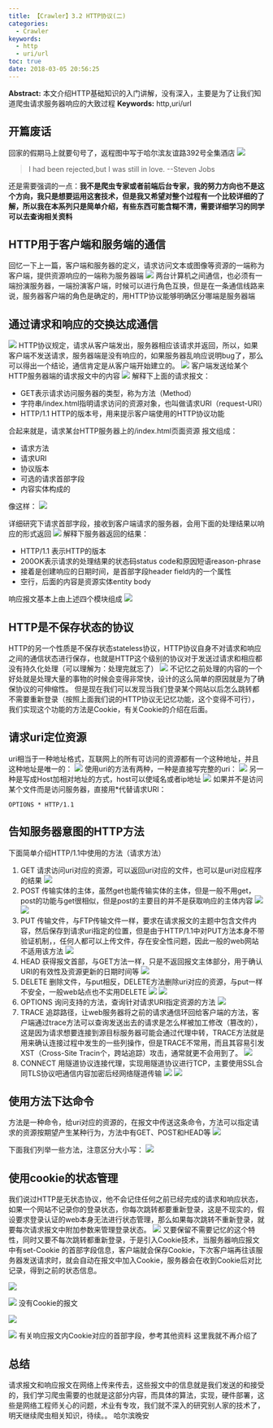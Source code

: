 ```yaml
---
title: 【Crawler】3.2 HTTP协议(二)
categories:
  - Crawler
keywords:
  - http
  - uri/url
toc: true
date: 2018-03-05 20:56:25
---
```


**Abstract:** 本文介绍HTTP基础知识的入门讲解，没有深入，主要是为了让我们知道爬虫请求服务器响应的大致过程
**Keywords:** http,uri/url

<!--more-->
## 开篇废话
回家的假期马上就要句号了，返程图中写于哈尔滨友谊路392号全集酒店
![](https://tony4ai-1251394096.cos.ap-hongkong.myqcloud.com/blog_images/Crawler-3-2-HTTP协议-2/feihua.jpg)
> I had been rejected,but I was still in love. --Steven Jobs

还是需要强调的一点：**我不是爬虫专家或者前端后台专家，我的努力方向也不是这个方向，我只是想要运用这套技术，但是我又希望对整个过程有一个比较详细的了解，所以我在本系列只是简单介绍，有些东西可能含糊不清，需要详细学习的同学可以去查询相关资料**
## HTTP用于客户端和服务端的通信
回忆一下上一篇，客户端和服务器的定义，请求访问文本或图像等资源的一端称为客户端，提供资源响应的一端称为服务器端
![](https://tony4ai-1251394096.cos.ap-hongkong.myqcloud.com/blog_images/Crawler-3-2-HTTP协议-2/http_comunity.png)
两台计算机之间通信，也必须有一端扮演服务器，一端扮演客户端，时候可以进行角色互换，但是在一条通信线路来说，服务器客户端的角色是确定的，用HTTP协议能够明确区分哪端是服务器端
## 通过请求和响应的交换达成通信
![](https://tony4ai-1251394096.cos.ap-hongkong.myqcloud.com/blog_images/Crawler-3-2-HTTP协议-2/request.png)
HTTP协议规定，请求从客户端发出，服务器相应该请求并返回，所以，如果客户端不发送请求，服务器端是没有响应的，如果服务器乱响应说明bug了，那么可以得出一个结论，通信肯定是从客户端开始建立的。
![](https://tony4ai-1251394096.cos.ap-hongkong.myqcloud.com/blog_images/Crawler-3-2-HTTP协议-2/request_eg.png)
客户端发送给某个HTTP服务器端的请求报文中的内容
![](https://tony4ai-1251394096.cos.ap-hongkong.myqcloud.com/blog_images/Crawler-3-2-HTTP协议-2/baowen.png)
解释下上面的请求报文：
- GET表示请求访问服务器的类型，称为方法（Method）
- 字符串/index.html指明请求访问的资源对象，也叫做请求URI（request-URI）
- HTTP/1.1 HTTP的版本号，用来提示客户端使用的HTTP协议功能

合起来就是，请求某台HTTP服务器上的/index.html页面资源
报文组成：
- 请求方法
- 请求URI
- 协议版本
- 可选的请求首部字段
- 内容实体构成的

像这样：
![](https://tony4ai-1251394096.cos.ap-hongkong.myqcloud.com/blog_images/Crawler-3-2-HTTP协议-2/baowen1.png)

详细研究下请求首部字段，接收到客户端请求的服务器，会用下面的处理结果以响应的形式返回
![](https://tony4ai-1251394096.cos.ap-hongkong.myqcloud.com/blog_images/Crawler-3-2-HTTP协议-2/return.png)
解释下服务器返回的结果：
- HTTP/1.1 表示HTTP的版本
- 200OK表示请求的处理结果的状态码status code和原因短语reason-phrase
- 接着是创建响应的日期时间，是首部字段header field内的一个属性
- 空行，后面的内容是资源实体entity body

响应报文基本上由上述四个模块组成
![](https://tony4ai-1251394096.cos.ap-hongkong.myqcloud.com/blog_images/Crawler-3-2-HTTP协议-2/return_constructure.png)

## HTTP是不保存状态的协议
HTTP的另一个性质是不保存状态stateless协议，HTTP协议自身不对请求和响应之间的通信状态进行保存，也就是HTTP这个级别的协议对于发送过请求和相应都没有持久化处理（可以理解为：处理完就忘了）
![](https://tony4ai-1251394096.cos.ap-hongkong.myqcloud.com/blog_images/Crawler-3-2-HTTP协议-2/stateless.png)
不记忆之前处理的内容的一个好处就是处理大量的事物的时候会变得非常快，设计的这么简单的原因就是为了确保协议的可伸缩性。
但是现在我们可以发现当我们登录某个网站以后怎么跳转都不需要重新登录（按照上面我们说的HTTP协议无记忆功能，这个变得不可行），我们实现这个功能的方法是Cookie，有关Cookie的介绍在后面。
## 请求uri定位资源
uri相当于一种地址格式，互联网上的所有可访问的资源都有一个这种地址，并且这种地址是唯一的：
![](https://tony4ai-1251394096.cos.ap-hongkong.myqcloud.com/blog_images/Crawler-3-2-HTTP协议-2/uri.png)
使用uri的方法有两种，一种是直接写完整的uri：
![](https://tony4ai-1251394096.cos.ap-hongkong.myqcloud.com/blog_images/Crawler-3-2-HTTP协议-2/hole_uri.png)
另一种是写成Host加相对地址的方式，host可以使域名或者ip地址
![](https://tony4ai-1251394096.cos.ap-hongkong.myqcloud.com/blog_images/Crawler-3-2-HTTP协议-2/host_uri.png)
如果并不是访问某个文件而是访问服务器，直接用*代替请求URI：
```http
OPTIONS * HTTP/1.1
```

## 告知服务器意图的HTTP方法
下面简单介绍HTTP/1.1中使用的方法（请求方法）
1. GET 请求访问uri对应的资源，可以返回uri对应的文件，也可以是uri对应程序的结果
![](https://tony4ai-1251394096.cos.ap-hongkong.myqcloud.com/blog_images/Crawler-3-2-HTTP协议-2/get.png)
2. POST 传输实体的主体，虽然get也能传输实体的主体，但是一般不用get，post的功能与get很相似，但是post的主要目的并不是获取响应的主体内容
![](https://tony4ai-1251394096.cos.ap-hongkong.myqcloud.com/blog_images/Crawler-3-2-HTTP协议-2/post.png)
![](https://tony4ai-1251394096.cos.ap-hongkong.myqcloud.com/blog_images/Crawler-3-2-HTTP协议-2/post2.png)
3. PUT 传输文件，与FTP传输文件一样，要求在请求报文的主题中包含文件内容，然后保存到请求uri指定的位置，但是由于HTTP/1.1中对PUT方法本身不带验证机制，，任何人都可以上传文件，存在安全性问题，因此一般的web网站不适用该方法
![](https://tony4ai-1251394096.cos.ap-hongkong.myqcloud.com/blog_images/Crawler-3-2-HTTP协议-2/put.png)
4. HEAD 获得报文首部，与GET方法一样，只是不返回报文主体部分，用于确认URI的有效性及资源更新的日期时间等
![](https://tony4ai-1251394096.cos.ap-hongkong.myqcloud.com/blog_images/Crawler-3-2-HTTP协议-2/head.png)
5. DELETE 删除文件，与put相反，DELETE方法删除uri对应的资源，与put一样不安全，一般web站点也不实用DELETE
![](https://tony4ai-1251394096.cos.ap-hongkong.myqcloud.com/blog_images/Crawler-3-2-HTTP协议-2/delete.png)
![](https://tony4ai-1251394096.cos.ap-hongkong.myqcloud.com/blog_images/Crawler-3-2-HTTP协议-2/delete2.png)
6. OPTIONS 询问支持的方法，查询针对请求URI指定资源的方法
![](https://tony4ai-1251394096.cos.ap-hongkong.myqcloud.com/blog_images/Crawler-3-2-HTTP协议-2/options.png)
7. TRACE 追踪路径，让web服务器将之前的请求通信环回给客户端的方法，客户端通过trace方法可以查询发送出去的请求是怎么样被加工修改（篡改的），这是因为请求想要连接到源目标服务器可能会通过代理中转，TRACE方法就是用来确认连接过程中发生的一些列操作，但是TRACE不常用，而且其容易引发XST（Cross-Site Tracin个，跨站追踪）攻击，通常就更不会用到了。
![](https://tony4ai-1251394096.cos.ap-hongkong.myqcloud.com/blog_images/Crawler-3-2-HTTP协议-2/trace.png)
8. CONNECT 用隧道协议连接代理，实现用隧道协议进行TCP，主要使用SSL合同TLS协议吧通信内容加密后经网络隧道传输
![](https://tony4ai-1251394096.cos.ap-hongkong.myqcloud.com/blog_images/Crawler-3-2-HTTP协议-2/connect1.png)
![](https://tony4ai-1251394096.cos.ap-hongkong.myqcloud.com/blog_images/Crawler-3-2-HTTP协议-2/connect2.png)


## 使用方法下达命令
方法是一种命令，给uri对应的资源的，在报文中传送这条命令，方法可以指定请求的资源按期望产生某种行为，方法中有GET、POST和HEAD等
![](https://tony4ai-1251394096.cos.ap-hongkong.myqcloud.com/blog_images/Crawler-3-2-HTTP协议-2/command.png)

下面我们列举一些方法，注意区分大小写：
![](https://tony4ai-1251394096.cos.ap-hongkong.myqcloud.com/blog_images/Crawler-3-2-HTTP协议-2/command2.png)
## 使用cookie的状态管理
我们说过HTTP是无状态协议，他不会记住任何之前已经完成的请求和响应状态，如果一个网站不记录你的登录状态，你每次跳转都要重新登录，这是不现实的，假设要求登录认证的web本身无法进行状态管理，那么如果每次跳转不重新登录，就要每次请求报文中附加参数来管理登录状态。
![](https://tony4ai-1251394096.cos.ap-hongkong.myqcloud.com/blog_images/Crawler-3-2-HTTP协议-2/forgetthem.png)
又要保留不需要记忆的这个特性，同时又要不每次跳转都重新登录，于是引入Cookie技术，当服务器响应报文中有set-Cookie 的首部字段信息，客户端就会保存Cookie，下次客户端再往该服务器发送请求时，就会自动在报文中加入Cookie，服务器会在收到Cookie后对比记录，得到之前的状态信息。

![](https://tony4ai-1251394096.cos.ap-hongkong.myqcloud.com/blog_images/Crawler-3-2-HTTP协议-2/no_cookie.png)

![](https://tony4ai-1251394096.cos.ap-hongkong.myqcloud.com/blog_images/Crawler-3-2-HTTP协议-2/cookie_2.png)
没有Cookie的报文

![](https://tony4ai-1251394096.cos.ap-hongkong.myqcloud.com/blog_images/Crawler-3-2-HTTP协议-2/no_cookie_post.png)

![](https://tony4ai-1251394096.cos.ap-hongkong.myqcloud.com/blog_images/Crawler-3-2-HTTP协议-2/cookie_post.png)
有关响应报文内Cookie对应的首部字段，参考其他资料
这里我就不再介绍了

## 总结
请求报文和响应报文在网络上传来传去，这些报文中的信息就是我们发送的和接受的，我们学习爬虫需要的也就是这部分内容，而具体的算法，实现，硬件部署，这些是网络工程师关心的问题，术业有专攻，我们就不深入的研究别人家的技术了，明天继续爬虫相关知识，待续。。
哈尔滨晚安
